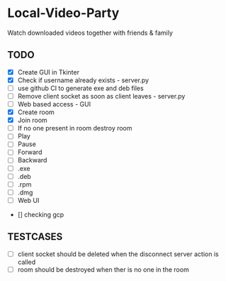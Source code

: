 # Local-Video-Party

Watch downloaded videos together with friends &amp; family

## TODO

- [X] Create GUI in Tkinter
- [X] Check if username already exists - server.py
- [ ] use github CI to generate exe and deb files
- [ ] Remove client socket as soon as client leaves - server.py
- [ ] Web based access - GUI
- [X] Create room
- [X] Join room
- [ ] If no one present in room destroy room
- [ ] Play
- [ ] Pause
- [ ] Forward
- [ ] Backward
- [ ] .exe
- [ ] .deb
- [ ] .rpm
- [ ] .dmg
- [ ] Web UI
- [] checking gcp
## TESTCASES

- [ ] client socket should be deleted when the disconnect server action is called
- [ ] room should be destroyed when ther is no one in the room
